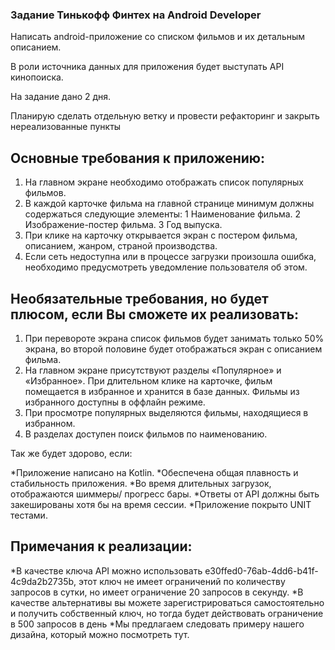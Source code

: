 ### Задание Тинькофф Финтех на Android Developer

Написать android-приложение со списком фильмов и их детальным описанием.

В роли источника данных для приложения будет выступать API кинопоиска.

На задание дано 2 дня.

Планирую сделать отдельную ветку и провести рефакторинг и закрыть нереализованные пункты

## Основные требования к приложению:

1. На главном экране необходимо отображать список популярных фильмов.
2. В каждой карточке фильма на главной странице минимум должны содержаться следующие
элементы:
  1 Наименование фильма.
  2 Изображение-постер фильма.
  3 Год выпуска.
3. При клике на карточку открывается экран с постером фильма, описанием, жанром, страной
производства.
4. Если сеть недоступна или в процессе загрузки произошла ошибка, необходимо предусмотреть
уведомление пользователя об этом.

## Необязательные требования, но будет плюсом, если Вы сможете их реализовать:

1. При перевороте экрана список фильмов будет занимать только 50% экрана, во второй половине
будет отображаться экран с описанием фильма.
2. На главном экране присутствуют разделы «Популярное» и «Избранное». При длительном клике на
карточке, фильм помещается в избранное и хранится в базе данных. Фильмы из избранного
доступны в оффлайн режиме.
3. При просмотре популярных выделяются фильмы, находящиеся в избранном.
4. В разделах доступен поиск фильмов по наименованию.

Так же будет здорово, если:

*Приложение написано на Kotlin.
*Обеспечена общая плавность и стабильность приложения.
*Во время длительных загрузок, отображаются шиммеры/ прогресс бары.
*Ответы от API должны быть закешированы хотя бы на время сессии.
*Приложение покрыто UNIT тестами.

## Примечания к реализации:

*В качестве ключа API можно использовать e30ffed0-76ab-4dd6-b41f-4c9da2b2735b, этот ключ не имеет ограничений по количеству запросов в сутки, но имеет ограничение 20 запросов в секунду.
*В качестве альтернативы вы можете зарегистрироваться самостоятельно и получить собственный ключ, но тогда будет действовать ограничение в 500 запросов в день
*Мы предлагаем следовать примеру нашего дизайна, который можно посмотреть тут.
